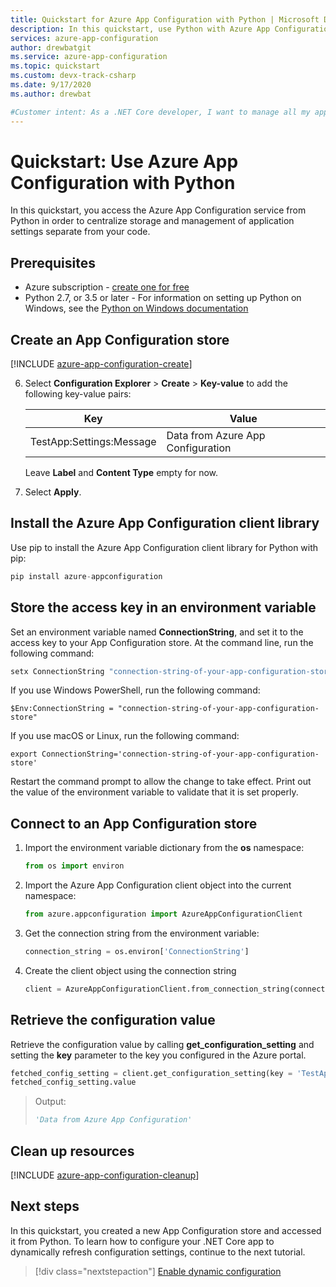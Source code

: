 ```yaml
---
title: Quickstart for Azure App Configuration with Python | Microsoft Docs
description: In this quickstart, use Python with Azure App Configuration to centralize storage and management of application settings separate from your code.
services: azure-app-configuration
author: drewbatgit
ms.service: azure-app-configuration
ms.topic: quickstart
ms.custom: devx-track-csharp
ms.date: 9/17/2020
ms.author: drewbat

#Customer intent: As a .NET Core developer, I want to manage all my app settings in one place.
---
```

# Quickstart: Use Azure App Configuration with Python

In this quickstart, you access the Azure App Configuration service from Python in order to centralize storage and management of application settings separate from your code.

## Prerequisites

- Azure subscription - [create one for free](https://azure.microsoft.com/free/)
- Python 2.7, or 3.5 or later - For information on setting up Python on Windows, see the [Python on Windows documentation](/windows/python/)

## Create an App Configuration store

[!INCLUDE [azure-app-configuration-create](../../includes/azure-app-configuration-create.md)]

6. Select **Configuration Explorer** > **Create** > **Key-value** to add the following key-value pairs:

    | Key | Value |
    |---|---|
    | TestApp:Settings:Message | Data from Azure App Configuration |

    Leave **Label** and **Content Type** empty for now.

7. Select **Apply**.

## Install the Azure App Configuration client library

Use pip to install the Azure App Configuration client library for Python with pip:

```python
pip install azure-appconfiguration
```

## Store the access key in an environment variable

Set an environment variable named **ConnectionString**, and set it to the access key to your App Configuration store. At the command line, run the following command:

```cmd
setx ConnectionString "connection-string-of-your-app-configuration-store"
```

If you use Windows PowerShell, run the following command:

```azurepowershell
$Env:ConnectionString = "connection-string-of-your-app-configuration-store"
```

If you use macOS or Linux, run the following command:

```console
export ConnectionString='connection-string-of-your-app-configuration-store'
```

Restart the command prompt to allow the change to take effect. Print out the value of the environment variable to validate that it is set properly.

## Connect to an App Configuration store

1. Import the environment variable dictionary from the **os** namespace:

    ```python
    from os import environ
    ```

2. Import the Azure App Configuration client object into the current namespace:

    ```python
    from azure.appconfiguration import AzureAppConfigurationClient
    ```

3. Get the connection string from the environment variable:

    ```python
    connection_string = os.environ['ConnectionString']
    ```

4. Create the client object using the connection string

    ```python
    client = AzureAppConfigurationClient.from_connection_string(connection_string)
    ```

## Retrieve the configuration value

Retrieve the configuration value by calling **get_configuration_setting** and setting the **key** parameter to the key you configured in the Azure portal.

```python
fetched_config_setting = client.get_configuration_setting(key = 'TestApp:Settings:Message')
fetched_config_setting.value
```

> Output:
> ```python
> 'Data from Azure App Configuration'
> ```



## Clean up resources

[!INCLUDE [azure-app-configuration-cleanup](../../includes/azure-app-configuration-cleanup.md)]

## Next steps

In this quickstart, you created a new App Configuration store and accessed it from Python. To learn how to configure your .NET Core app to dynamically refresh configuration settings, continue to the next tutorial.

> [!div class="nextstepaction"]
> [Enable dynamic configuration](./enable-dynamic-configuration-dotnet-core.md)
